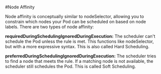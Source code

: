 #Node Affinity


Node affinity is conceptually similar to nodeSelector, allowing you to constrain which nodes your Pod can be scheduled on based on node labels. 
There are two types of node affinity:

**requiredDuringSchedulingIgnoredDuringExecution:** 
The scheduler can't schedule the Pod unless the rule is met. This functions like nodeSelector, but with a more expressive syntax. This is also called Hard Scheduling.


**preferredDuringSchedulingIgnoredDuringExecution:**
The scheduler tries to find a node that meets the rule. If a matching node is not available, the scheduler still schedules the Pod. This is called Soft Scheduling.
